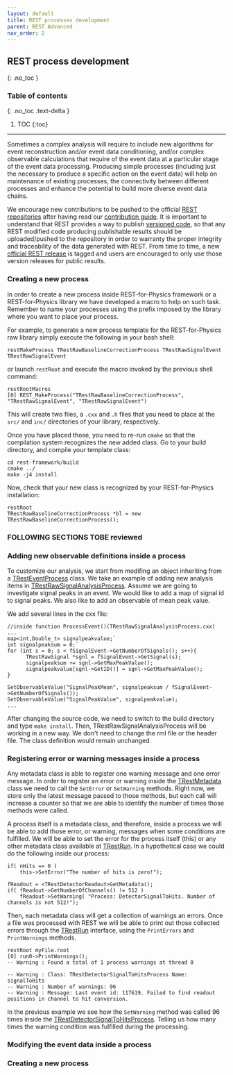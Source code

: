 ```yaml
---
layout: default
title: REST processes development
parent: REST Advanced
nav_order: 2
---
```


## REST process development
{: .no_toc }

### Table of contents
{: .no_toc .text-delta }

1. TOC
{:toc}

---

Sometimes a complex analysis will require to include new algorithms for event reconstruction and/or event data conditioning, and/or complex observable calculations that require of the event data at a particular stage of the event data processing. Producing simple processes (including just the necessary to produce a specific action on the event data) will help on maintenance of existing processes, the connectivity between different processes and enhance the potential to build more diverse event data chains.

We encourage new contributions to be pushed to the official [REST repositories](https://github.com/rest-for-physics) after having read our [contribution guide](https://github.com/rest-for-physics/framework/blob/master/CONTRIBUTING.md). It is important to understand that REST provides a way to publish [versioned code](../rest-basics/rest-versioning.md), so that any REST modified code producing publishable results should be uploaded/pushed to the repository in order to warranty the proper integrity and traceability of the data generated with REST. From time to time, a new [official REST release](http://doi.org/10.5281/zenodo.4528985) is tagged and users are encouraged to only use those version releases for public results.

### Creating a new process

In order to create a new process inside REST-for-Physics framework or a REST-for-Physics library we have developed a macro to help on such task. Remember to name your processes using the prefix imposed by the library where you want to place your process.

For example, to generate a new process template for the REST-for-Physics raw library simply execute the following in your bash shell:

```
restMakeProcess TRestRawBaselineCorrectionProcess TRestRawSignalEvent TRestRawSignalEvent
```

or launch `restRoot` and execute the macro invoked by the previous shell command:

```
restRootMacros
[0] REST_MakeProcess("TRestRawBaselineCorrectionProcess", "TRestRawSignalEvent", "TRestRawSignalEvent")
```

This will create two files, a `.cxx` and `.h` files that you need to place at the `src/` and `inc/` directories of your library, respectively.

Once you have placed those, you need to re-run `cmake` so that the compilation system recognizes the new added class. Go to your build directory, and compile your template class:

```
cd rest-framework/build
cmake ../
make -j4 install
```

Now, check that your new class is recognized by your REST-for-Physics installation:

```
restRoot
TRestRawBaselineCorrectionProcess *bl = new TRestRawBaselineCorrectionProcess();
```


### FOLLOWING SECTIONS TOBE reviewed


### Adding new observable definitions inside a process

To customize our analysis, we start from modifing an object inheriting from a [TRestEventProcess](https://sultan.unizar.es/rest/classTRestEventProcess.html) class. We take an example of adding new analysis items in [TRestRawSignalAnalysisProcess](https://sultan.unizar.es/rest/classTRestRawSignalAnalysisProcess.html). Assume we are going to investigate signal peaks in an event. We would like to add a map of signal id to signal peaks. We also like to add an 
observable of mean peak value.

We add several lines in the cxx file:

```
//inside function ProcessEvent()(TRestRawSignalAnalysisProcess.cxx)
...
map<int,Double_t> signalpeakvalue;`  
int signalpeaksum = 0;`  
for (int s = 0; s < fSignalEvent->GetNumberOfSignals(); s++){
      TRestRawSignal *sgnl = fSignalEvent->GetSignal(s);
      signalpeaksum += sgnl->GetMaxPeakValue();
      signalpeakvalue[sgnl->GetID()] = sgnl->GetMaxPeakValue();
}

SetObservableValue("SignalPeakMean", signalpeaksum / fSignalEvent->GetNumberOfSignals());
SetObservableValue("SignalPeakValue", signalpeakvalue);
...  
```

After changing the source code, we need to switch to the build directory and type `make install`.
Then, TRestRawSignalAnalysisProcess will be working in a new way. We don't need to change the rml 
file or the header file. The class definition would remain unchanged. 

### Registering error or warning messages inside a process

Any metadata class is able to register one warning message and one error message. In order to register an error or warning inside the [TRestMetadata](https://sultan.unizar.es/rest/classTRestMetadata.html) class we need to call the `SetError` or `SetWarning` methods. Right now, we store only the latest message passed to those methods, but each call will increase a counter so that we are able to identify the number of times those methods were called.

A process itself is a metadata class, and therefore, inside a process we will be able to add those error, or warning, messages when some conditions are fulfilled. We will be able to set the error for the process itself (this) or any other metadata class available at [TRestRun](https://sultan.unizar.es/rest/classTRestRun.html). In a hypothetical case we could do the following inside our process:

```
if( nHits == 0 )
	this->SetError("The number of hits is zero!");

fReadout = <TRestDetectorReadout>GetMetadata();
if( fReadout->GetNumberOfChannels() != 512 )
	fReadout->SetWarning( "Process: DetectorSignalToHits. Number of channels is not 512!");
```

Then, each metadata class will get a collection of warnings an errors. Once a file was processed with REST we will be able to print out those collected errors through the [TRestRun](https://sultan.unizar.es/rest/classTRestRun.html) interface, using the `PrintErrors` and `PrintWarnings` methods.

```
restRoot myFile.root
[0] run0->PrintWarnings();
-- Warning : Found a total of 1 process warnings at thread 0

-- Warning : Class: TRestDetectorSignalToHitsProcess Name: signalToHits
-- Warning : Number of warnings: 96
-- Warning : Message: Last event id: 117619. Failed to find readout positions in channel to hit conversion.
```

In the previous example we see how the `SetWarning` method was called 96 times inside the [TRestDetectorSignalToHitsProcess](https://sultan.unizar.es/rest/classTRestDetectorSignalToHitsProcess.html). Telling us how many times the warning condition was fulfilled during the processing.

### Modifying the event data inside a process

### Creating a new process

